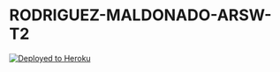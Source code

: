 # RODRIGUEZ-MALDONADO-ARSW-T2

[![Deployed to Heroku](https://www.herokucdn.com/deploy/button.png)](https://arsw-rodriguez-maldonado-t2.herokuapp.com/)
